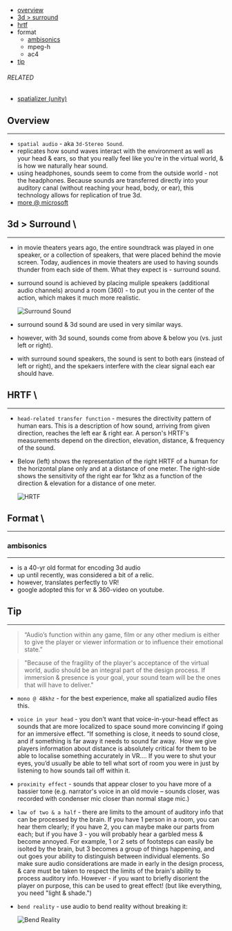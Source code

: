 * [overview](#overview)
* [3d > surround](#surround-vs-3d)
* [hrtf](#hrtf)
* format
    * [ambisonics](#ambisonics)
    * mpeg-h
    * ac4
* [tip](#tip)

###### RELATED

* [spatializer (unity)](../../engine/unity/spatializer)

## Overview <a name="overview"></a>

---

* `spatial audio` - aka `3d-Stereo Sound`.
* replicates how sound waves interact with the environment as well as your head & ears, so that you really feel like you're in the virtual world, & is how we naturally hear sound.
* using headphones, sounds seem to come from the outside world - not the headphones.  Because sounds are transferred directly into your auditory canal (without reaching your head, body, or ear), this technology allows for replication of true 3d.
* [more @ microsoft](https://www.microsoft.com/en-us/research/project/spatial-audio/)

## 3d > Surround <a name="surround-vs-3d"></a>\

---

* in movie theaters years ago, the entire soundtrack was played in one speaker, or a collection of speakers, that were placed behind the movie screen.  Today, audiences in movie theaters are used to having sounds thunder from each side of them.  What they expect is - surround sound.

* surround sound is achieved by placing muliple speakers (additional audio channels) around a room (360) - to put you in the center of the action, which makes it much more realistic.

  ![Surround Sound](_asset/img/1.png)

* surround sound & 3d sound are used in very similar ways.

* however, with 3d sound, sounds come from above & below you (vs. just left or right).

* with surround sound speakers, the sound is sent to both ears (instead of left or right), and the spekaers interfere with the clear signal each ear should have.

## HRTF <a name="hrtf"></a>\

---

* `head-related transfer function` - mesures the directivity pattern of human ears.  This is a description of how sound, arriving from given direction, reaches the left ear & right ear.  A person's HRTF's measurements depend on the direction, elevation, distance, & frequency of the sound.
* Below (left) shows the representation of the right HRTF of a human for the horizontal plane only and at a distance of one meter.  The right-side shows the sensitivity of the right ear for 1khz as a function of the direction & elevation for a distance of one meter.

  ![HRTF](_asset/img/2.png)

## Format <a name="format"></a>\

---

### ambisonics <a name="ambisonics"></a>

---

* is a 40-yr old format for encoding 3d audio
* up until recently, was considered a bit of a relic.
* however, translates perfectly to VR!
* google adopted this for vr & 360-video on youtube.

## Tip <a name="tip"></a>

---

> “Audio’s function within any game, film or any other medium is either to give the player or viewer information or to influence their emotional state.”

> "Because of the fragility of the player's acceptance of the virtual world, audio should be an integral part of the design process.  If immersion & presence is your goal, your sound team will be the ones that will have to deliver."

* `mono @ 48khz` - for the best experience, make all spatialized audio files this.
* `voice in your head` - you don't want that voice-in-your-head effect as sounds that are more localized to space sound more convincing if going for an immersive effect. “If something is close, it needs to sound close, and if something is far away it needs to sound far away.  How we give players information about distance is absolutely critical for them to be able to localise something accurately in VR.... If you were to shut your eyes, you’d usually be able to tell what sort of room you were in just by listening to how sounds tail off within it.
* `proximity effect` - sounds that appear closer to you have more of a bassier tone (e.g. narrator's voice in an old movie – sounds closer, was recorded with condenser mic closer than normal stage mic.)
* `law of two & a half` - there are limits to the amount of auditory info that can be processed by the brain.  If you have 1 person in a room, you can hear them clearly; if you have 2, you can maybe make our parts from each; but if you have 3 - you will probably hear a garbled mess & become annoyed.  For example, 1 or 2 sets of footsteps can easily be isolted by the brain, but 3 becomes a group of things happening, and out goes your ability to distinguish between individual elements.  So make sure audio considerations are made in early in the design process, & care must be taken to respect the limits of the brain's ability to process auditory info.  However - if you want to briefly disorient the player on purpose, this can be used to great effect! (but like everything, you need "light & shade.")
* `bend reality` - use audio to bend reality without breaking it:

  ![Bend Reality](_asset/img/4.png)